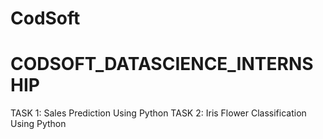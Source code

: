 # CodSoft
# CODSOFT_DATASCIENCE_INTERNSHIP

TASK 1: Sales Prediction Using Python
TASK 2: Iris Flower Classification Using Python
